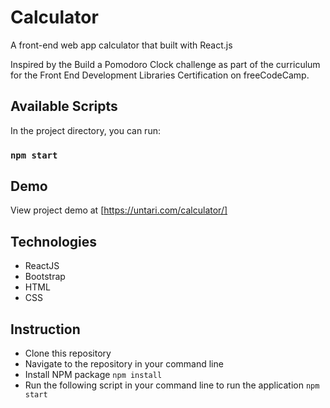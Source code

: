 # Calculator

A front-end web app calculator that built with React.js

Inspired by the Build a Pomodoro Clock challenge as part of the curriculum for the Front End Development Libraries Certification on freeCodeCamp.

## Available Scripts

In the project directory, you can run:

### `npm start`

## Demo
View project demo at [https://untari.com/calculator/]

## Technologies
* ReactJS
* Bootstrap
* HTML
* CSS

## Instruction 
* Clone this repository 
* Navigate to the repository in your command line 
* Install NPM package `npm install`
* Run the following script in your command line to run the application `npm start`
